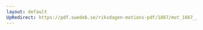 ```yaml
---
layout: default
UpRedirect: https://pdf.swedeb.se/riksdagen-motions-pdf/1867/mot_1867__fk__00054/mot_1867__fk__00054_002.pdf
---
```

